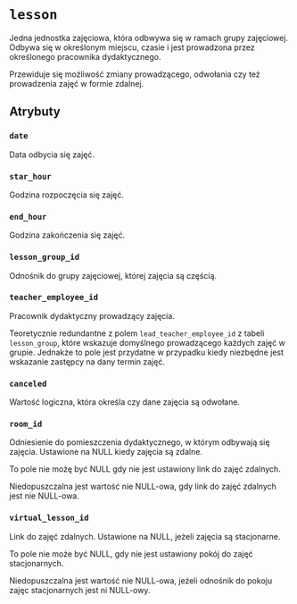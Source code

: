 # `lesson`

Jedna jednostka zajęciowa, która odbwywa się w ramach grupy zajęciowej. Odbywa się w określonym miejscu, czasie i jest prowadzona przez określonego pracownika dydaktycznego.

Przewiduje się możliwość zmiany prowadzącego, odwołania czy też prowadzenia zajęć w formie zdalnej.

## Atrybuty

### `date`

Data odbycia się zajęć.

### `star_hour`

Godzina rozpoczęcia się zajęć.

### `end_hour`

Godzina zakończenia się zajęć.

### `lesson_group_id`

Odnośnik do grupy zajęciowej, której zajęcia są częścią.

### `teacher_employee_id`

Pracownik dydaktyczny prowadzący zajęcia.

Teoretycznie redundantne z polem `lead_teacher_employee_id` z tabeli `lesson_group`, które wskazuje domyślnego prowadzącego każdych zajęć w grupie. Jednakże to pole jest przydatne w przypadku kiedy niezbędne jest wskazanie zastępcy na dany termin zajęć.

### `canceled`

Wartość logiczna, która określa czy dane zajęcia są odwołane.

### `room_id`

Odniesienie do pomieszczenia dydaktycznego, w którym odbywają się zajęcia. Ustawione na NULL kiedy zajęcia są zdalne.

To pole nie możę być NULL gdy nie jest ustawiony link do zajęć zdalnych. 

Niedopuszczalna jest wartość nie NULL-owa, gdy link do zajęć zdalnych jest nie NULL-owa.

### `virtual_lesson_id`

Link do zajęć zdalnych. Ustawione na NULL, jeżeli zajęcia są stacjonarne.

To pole nie może być NULL, gdy nie jest ustawiony pokój do zajęć stacjonarnych.

Niedopuszczalna jest wartość nie NULL-owa, jeżeli odnośnik do pokoju zajęc stacjonarnych jest ni NULL-owy.
